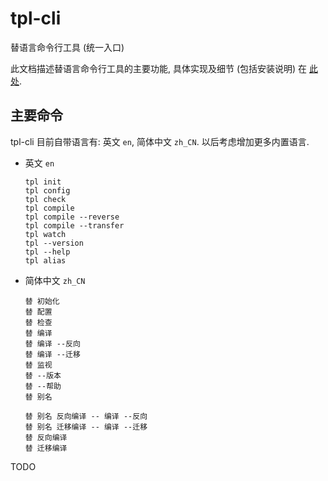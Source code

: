# tpl-cli

替语言命令行工具 (统一入口)

此文档描述替语言命令行工具的主要功能,
具体实现及细节 (包括安装说明) 在 [此处](../../tpl-tool/tpl-cli).

## 主要命令

tpl-cli 目前自带语言有: 英文 `en`, 简体中文 `zh_CN`.
以后考虑增加更多内置语言.

- 英文 `en`

  ```
  tpl init
  tpl config
  tpl check
  tpl compile
  tpl compile --reverse
  tpl compile --transfer
  tpl watch
  tpl --version
  tpl --help
  tpl alias
  ```

- 简体中文 `zh_CN`

  ```
  替 初始化
  替 配置
  替 检查
  替 编译
  替 编译 --反向
  替 编译 --迁移
  替 监视
  替 --版本
  替 --帮助
  替 别名

  替 别名 反向编译 -- 编译 --反向
  替 别名 迁移编译 -- 编译 --迁移
  替 反向编译
  替 迁移编译
  ```

TODO
